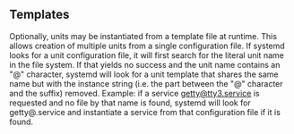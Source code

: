 ## Templates ##
Optionally, units may be instantiated from a template file at runtime. This allows creation of multiple units from a single configuration file. If systemd looks for a unit configuration file, it will first search for the literal unit name in the file system. If that yields no success and the unit name contains an "@" character, systemd will look for a unit template that shares the same name but with the instance string (i.e. the part between the "@" character and the suffix) removed. Example: if a service getty@tty3.service is requested and no file by that name is found, systemd will look for getty@.service and instantiate a service from that configuration file if it is found.
